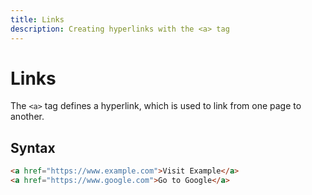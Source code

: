 ```yaml
---
title: Links
description: Creating hyperlinks with the <a> tag
---
```


# Links

The `<a>` tag defines a hyperlink, which is used to link from one page to another.

## Syntax

```html
<a href="https://www.example.com">Visit Example</a>
<a href="https://www.google.com">Go to Google</a>
```
